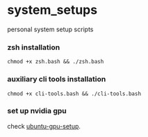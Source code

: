 # system_setups
personal system setup scripts

### zsh installation
```
chmod +x zsh.bash && ./zsh.bash
```
### auxiliary cli tools installation
```
chmod +x cli-tools.bash && ./cli-tools.bash
```


### set up nvidia gpu
check [ubuntu-gpu-setup](https://github.com/SInnget/ubuntu-gpu-setup).